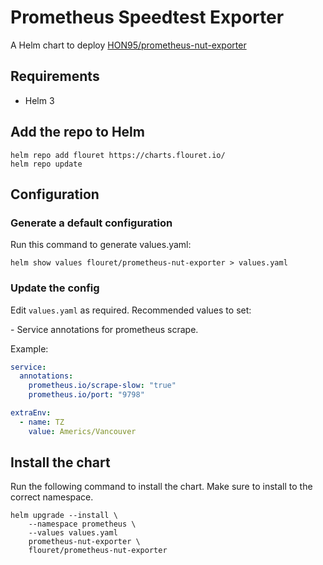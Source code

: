 # Prometheus Speedtest Exporter

A Helm chart to deploy [HON95/prometheus-nut-exporter](https://github.com/HON95/prometheus-nut-exporter)

## Requirements

- Helm 3

## Add the repo to Helm
```shell
helm repo add flouret https://charts.flouret.io/
helm repo update
```

## Configuration

### Generate a default configuration

Run this command to generate values.yaml:

```shell
helm show values flouret/prometheus-nut-exporter > values.yaml
```

### Update the config

Edit `values.yaml` as required. Recommended values to set:

\- Service annotations for prometheus scrape.

Example:
```yaml
service:
  annotations:
    prometheus.io/scrape-slow: "true"
    prometheus.io/port: "9798"

extraEnv:
  - name: TZ
    value: Americs/Vancouver
```

## Install the chart

Run the following command to install the chart. Make sure to install to the correct namespace.

```shell
helm upgrade --install \
    --namespace prometheus \
    --values values.yaml
    prometheus-nut-exporter \
    flouret/prometheus-nut-exporter
```
